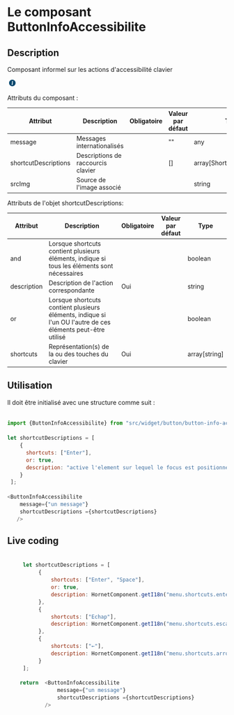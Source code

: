 # Le composant ButtonInfoAccessibilite

## Description

Composant informel sur les actions d'accessibilité clavier

![bouton](../sources/button/button-info-accessibilite.png)

Attributs du composant :

| Attribut             |Description                                          | Obligatoire | Valeur par défaut | Type             |
| ---------------------|-----------------------------------------------------| ------------|-------------------|------------------|
| message              | Messages internationalisés                          |             | ""                | any              |
| shortcutDescriptions | Descriptions de raccourcis clavier                  |             | []                |array[ShortcutDescription]          |
| srcImg               | Source de l'image associé                           |             |                   |string                       |



Attributs de l'objet shortcutDescriptions:

| Attribut     | Description                                                                                  | Obligatoire |Valeur par défaut | Type |
|--------------|----------------------------------------------------------------------------------------------|-------------| -----|-----|
| and          | Lorsque shortcuts contient plusieurs éléments, indique si tous les éléments sont nécessaires |   | | boolean |
| description  | Description de l'action correspondante                                                       | Oui | |string |
| or           | Lorsque shortcuts contient plusieurs éléments, indique si l'un OU l'autre de ces éléments peut-être utilisé| |  |boolean |
| shortcuts    | Représentation(s) de la ou des touches du clavier                                                          | Oui |  |array[string] |


## Utilisation
Il doit être initialisé avec une structure comme suit :

```javascript

import {ButtonInfoAccessibilite} from "src/widget/button/button-info-accessibilite";

let shortcutDescriptions = [
    {
      shortcuts: ["Enter"],
      or: true,
      description: "active l'element sur lequel le focus est positionné"
    }
 ];

<ButtonInfoAccessibilite
    message={"un message"}
    shortcutDescriptions ={shortcutDescriptions}
   />

```


## Live coding

```javascript showroom

     let shortcutDescriptions = [
          {
              shortcuts: ["Enter", "Space"],
              or: true,
              description: HornetComponent.getI18n("menu.shortcuts.enterSpace")
          },
          {
              shortcuts: ["Echap"],
              description: HornetComponent.getI18n("menu.shortcuts.escape")
          },
          {
              shortcuts: ["←"],
              description: HornetComponent.getI18n("menu.shortcuts.arrowLeft")
          }
     ];

    return  <ButtonInfoAccessibilite
                message={"un message"}
                shortcutDescriptions ={shortcutDescriptions}
            />
```